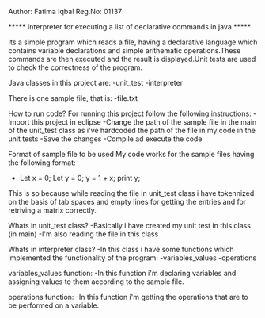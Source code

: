 Author: Fatima Iqbal
Reg.No: 01137

*****  Interpreter for executing a list of declarative commands in java  *****

Its a simple program which reads a file, having a declarative language which contains variable declarations and simple arithematic operations.These commands are then 
executed and the result is displayed.Unit tests are used to check the correctness of the program.


Java classes in this project are:
-unit_test
-interpreter

There is one sample file, that is:
-file.txt

How to run code?
For running this project follow the following instructions:
-Import this project in eclipse
-Change the path of the sample file in the main of the unit_test class as i've hardcoded the path of the file in my code in the unit tests
-Save the changes
-Compile ad execute the code

Format of sample file to be used
My code works for the sample files having the following format:
-	Let x = 0;
Let y = 0;
y = 1 + x;
print y;

This is so because while reading the file in unit_test class i have tokennized on the basis of tab spaces and empty lines for getting the entries and for retriving a matrix correctly.
 
Whats in unit_test class?
-Basically i have created my unit test in this class (in main)
-I'm also reading the file in this class

Whats in interpreter class?
-In this class i have some functions which implemented the functionality of the program: 
-variables_values
-operations


variables_values function:
-In this function i'm declaring variables and assigning values to them according to the sample file.

operations function:
-In this function i'm getting the operations that are to be performed on a variable.
